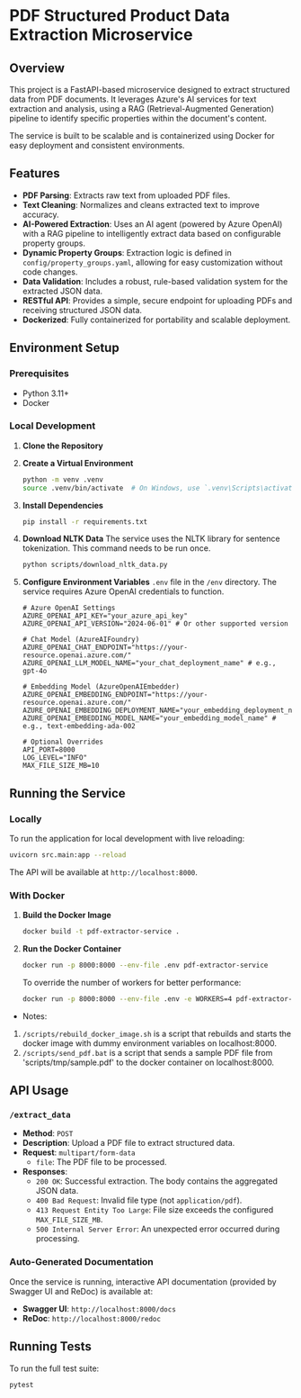 # PDF Structured Product Data Extraction Microservice

## Overview

This project is a FastAPI-based microservice designed to extract structured data from PDF documents. It leverages Azure's AI services for text extraction and analysis, using a RAG (Retrieval-Augmented Generation) pipeline to identify specific properties within the document's content.

The service is built to be scalable and is containerized using Docker for easy deployment and consistent environments.

## Features

-   **PDF Parsing**: Extracts raw text from uploaded PDF files.
-   **Text Cleaning**: Normalizes and cleans extracted text to improve accuracy.
-   **AI-Powered Extraction**: Uses an AI agent (powered by Azure OpenAI) with a RAG pipeline to intelligently extract data based on configurable property groups.
-   **Dynamic Property Groups**: Extraction logic is defined in `config/property_groups.yaml`, allowing for easy customization without code changes.
-   **Data Validation**: Includes a robust, rule-based validation system for the extracted JSON data.
-   **RESTful API**: Provides a simple, secure endpoint for uploading PDFs and receiving structured JSON data.
-   **Dockerized**: Fully containerized for portability and scalable deployment.

## Environment Setup

### Prerequisites

-   Python 3.11+
-   Docker

### Local Development

1.  **Clone the Repository**

2.  **Create a Virtual Environment**
    ```bash
    python -m venv .venv
    source .venv/bin/activate  # On Windows, use `.venv\Scripts\activate`
    ```

3.  **Install Dependencies**
    ```bash
    pip install -r requirements.txt
    ```

4.  **Download NLTK Data**
    The service uses the NLTK library for sentence tokenization. This command needs to be run once.
    ```bash
    python scripts/download_nltk_data.py
    ```

5.  **Configure Environment Variables**
    `.env` file in the `/env` directory. The service requires Azure OpenAI credentials to function.
    ```env
    # Azure OpenAI Settings
    AZURE_OPENAI_API_KEY="your_azure_api_key"
    AZURE_OPENAI_API_VERSION="2024-06-01" # Or other supported version
    
    # Chat Model (AzureAIFoundry)
    AZURE_OPENAI_CHAT_ENDPOINT="https://your-resource.openai.azure.com/"
    AZURE_OPENAI_LLM_MODEL_NAME="your_chat_deployment_name" # e.g., gpt-4o

    # Embedding Model (AzureOpenAIEmbedder)
    AZURE_OPENAI_EMBEDDING_ENDPOINT="https://your-resource.openai.azure.com/"
    AZURE_OPENAI_EMBEDDING_DEPLOYMENT_NAME="your_embedding_deployment_name"
    AZURE_OPENAI_EMBEDDING_MODEL_NAME="your_embedding_model_name" # e.g., text-embedding-ada-002

    # Optional Overrides
    API_PORT=8000
    LOG_LEVEL="INFO"
    MAX_FILE_SIZE_MB=10
    ```

## Running the Service

### Locally

To run the application for local development with live reloading:
```bash
uvicorn src.main:app --reload
```
The API will be available at `http://localhost:8000`.

### With Docker

1.  **Build the Docker Image**
    ```bash
    docker build -t pdf-extractor-service .
    ```

2.  **Run the Docker Container**
    ```bash
    docker run -p 8000:8000 --env-file .env pdf-extractor-service
    ```
    To override the number of workers for better performance:
    ```bash
    docker run -p 8000:8000 --env-file .env -e WORKERS=4 pdf-extractor-service
    ```

- Notes: 
1.  `/scripts/rebuild_docker_image.sh` is a script that rebuilds and starts the docker image with dummy environment variables on localhost:8000.
2.  `/scripts/send_pdf.bat` is a script that sends a sample PDF file from 'scripts/tmp/sample.pdf' to the docker container on localhost:8000.

## API Usage

### `/extract_data`

-   **Method**: `POST`
-   **Description**: Upload a PDF file to extract structured data.
-   **Request**: `multipart/form-data`
    -   `file`: The PDF file to be processed.
-   **Responses**:
    -   `200 OK`: Successful extraction. The body contains the aggregated JSON data.
    -   `400 Bad Request`: Invalid file type (not `application/pdf`).
    -   `413 Request Entity Too Large`: File size exceeds the configured `MAX_FILE_SIZE_MB`.
    -   `500 Internal Server Error`: An unexpected error occurred during processing.

### Auto-Generated Documentation

Once the service is running, interactive API documentation (provided by Swagger UI and ReDoc) is available at:
-   **Swagger UI**: `http://localhost:8000/docs`
-   **ReDoc**: `http://localhost:8000/redoc`

## Running Tests

To run the full test suite:
```bash
pytest
```
